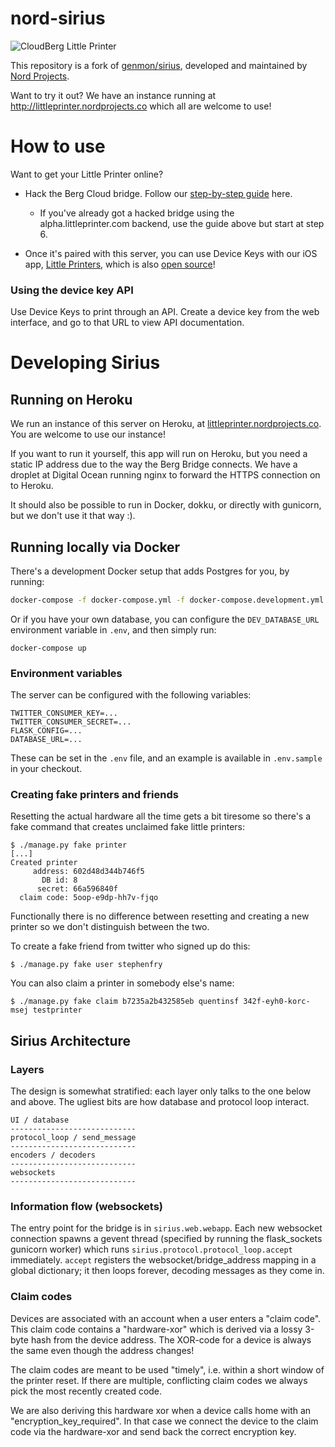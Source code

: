 # nord-sirius

![CloudBerg Little Printer](https://i.vimeocdn.com/video/222115839_1280x720.jpg)

This repository is a fork of [genmon/sirius](https://github.com/genmon/sirius), developed and maintained by [Nord Projects](https://nordprojects.co).

Want to try it out? We have an instance running at http://littleprinter.nordprojects.co which all are welcome to use!

# How to use

Want to get your Little Printer online?

- Hack the Berg Cloud bridge. Follow our [step-by-step guide](https://docs.google.com/document/d/1JT1f2ClVdAnjrnby92V9ONBnN05EFQGYpLG5ijl5KRI/edit?usp=sharing) here.

  - If you've already got a hacked bridge using the alpha.littleprinter.com
    backend, use the guide above but start at step 6.

- Once it's paired with this server, you can use Device Keys with our iOS app,
  [Little Printers](https://itunes.apple.com/us/app/little-printers/id1393105914?ls=1&mt=8),
  which is also [open source](https://github.com/nordprojects/littleprinters-ios-app)!

### Using the device key API

Use Device Keys to print through an API. Create a device key from the web
interface, and go to that URL to view API documentation.

# Developing Sirius

## Running on Heroku

We run an instance of this server on Heroku, at [littleprinter.nordprojects.co](https://littleprinter.nordprojects.co). You are welcome to use our instance!

If you want to run it yourself, this app will run on Heroku, but you need a
static IP address due to the way the Berg Bridge connects. We have a droplet
at Digital Ocean running nginx to forward the HTTPS connection on to Heroku.

It should also be possible to run in Docker, dokku, or directly with gunicorn,
but we don't use it that way :).

## Running locally via Docker

There's a development Docker setup that adds Postgres for you, by running:

```sh
docker-compose -f docker-compose.yml -f docker-compose.development.yml up
```

Or if you have your own database, you can configure the `DEV_DATABASE_URL` environment variable in `.env`, and then simply run:

```
docker-compose up
```

### Environment variables

The server can be configured with the following variables:

```
TWITTER_CONSUMER_KEY=...
TWITTER_CONSUMER_SECRET=...
FLASK_CONFIG=...
DATABASE_URL=...
```

These can be set in the `.env` file, and an example is available in `.env.sample` in your checkout.

### Creating fake printers and friends

Resetting the actual hardware all the time gets a bit tiresome so
there's a fake command that creates unclaimed fake little printers:

```console
$ ./manage.py fake printer
[...]
Created printer
     address: 602d48d344b746f5
       DB id: 8
      secret: 66a596840f
  claim code: 5oop-e9dp-hh7v-fjqo
```

Functionally there is no difference between resetting and creating a new printer so we don't distinguish between the two.

To create a fake friend from twitter who signed up do this:

```console
$ ./manage.py fake user stephenfry
```

You can also claim a printer in somebody else's name:

```console
$ ./manage.py fake claim b7235a2b432585eb quentinsf 342f-eyh0-korc-msej testprinter
```

## Sirius Architecture

### Layers

The design is somewhat stratified: each layer only talks to the one
below and above. The ugliest bits are how database and protocol loop
interact.

```
UI / database
----------------------------
protocol_loop / send_message
----------------------------
encoders / decoders
----------------------------
websockets
----------------------------
```

### Information flow (websockets)

The entry point for the bridge is in `sirius.web.webapp`. Each new
websocket connection spawns a gevent thread (specified by running the
flask_sockets gunicorn worker) which runs
`sirius.protocol.protocol_loop.accept` immediately. `accept` registers
the websocket/bridge_address mapping in a global dictionary; it then
loops forever, decoding messages as they come in.

### Claim codes

Devices are associated with an account when a user enters a "claim
code". This claim code contains a "hardware-xor" which is derived via
a lossy 3-byte hash from the device address. The XOR-code for a device
is always the same even though the address changes!

The claim codes are meant to be used "timely", i.e. within a short
window of the printer reset. If there are multiple, conflicting claim
codes we always pick the most recently created code.

We are also deriving this hardware xor when a device calls home with
an "encryption_key_required". In that case we connect the device to
the claim code via the hardware-xor and send back the correct
encryption key.
